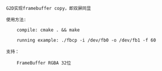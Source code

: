 	G2D实现framebuffer copy，即双屏同显

	使用方法:

		compile: cmake . && make

		running example: ./fbcp -i /dev/fb0 -o /dev/fb1 -f 60

	支持：

		FrameBuffer RGBA 32位

